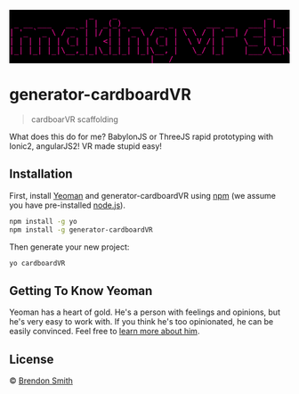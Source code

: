 <pre style="background:#000; color:#FA0F9E">
                 _    _                                _         _     _                        
 _ __ ___   __ _| | _(_)_ __   __ _  __   ___ __   ___| |_ _   _(_) __| |   ___  __ _ ___ _   _ 
| '_ ` _ \ / _` | |/ | | '_ \ / _` | \ \ / | '__| / __| __| | | | |/ _` |  / _ \/ _` / __| | | |
| | | | | | (_| |   <| | | | | (_| |  \ V /| |    \__ | |_| |_| | | (_| | |  __| (_| \__ | |_| |
|_| |_| |_|\__,_|_|\_|_|_| |_|\__, |   \_/ |_|    |___/\__|\__,_|_|\__,_|  \___|\__,_|___/\__, |
                              |___/                                                       |___/ 
</pre>
# generator-cardboardVR
> cardboarVR scaffolding

What does this do for me?  BabylonJS or ThreeJS rapid prototyping with Ionic2, angularJS2! VR made stupid easy! 

## Installation

First, install [Yeoman](http://yeoman.io) and generator-cardboardVR using [npm](https://www.npmjs.com/) (we assume you have pre-installed [node.js](https://nodejs.org/)).

```bash
npm install -g yo
npm install -g generator-cardboardVR
```

Then generate your new project:

```bash
yo cardboardVR
```

## Getting To Know Yeoman

Yeoman has a heart of gold. He&#39;s a person with feelings and opinions, but he&#39;s very easy to work with. If you think he&#39;s too opinionated, he can be easily convinced. Feel free to [learn more about him](http://yeoman.io/).



## License

 © [Brendon Smith]()


[npm-image]: https://badge.fury.io/js/generator-cardboardVR.svg
[npm-url]: https://npmjs.org/package/generator-cardboardVR
[travis-image]: https://travis-ci.org//generator-cardboardVR.svg?branch=master
[travis-url]: https://travis-ci.org//generator-cardboardVR
[daviddm-image]: https://david-dm.org//generator-cardboardVR.svg?theme=shields.io
[daviddm-url]: https://david-dm.org//generator-cardboardVR
